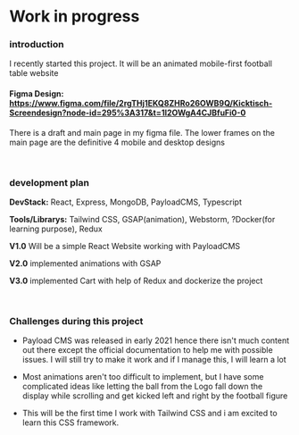 # Work in progress
### introduction
I recently started this project. It will be an animated mobile-first football table website

#### Figma Design: https://www.figma.com/file/2rgTHj1EKQ8ZHRo26OWB9Q/Kicktisch-Screendesign?node-id=295%3A317&t=1I2OWgA4CJBfuFi0-0
There is a draft and main page in my figma file. The lower frames on the main page are the definitive 4 mobile and desktop designs

<br>

### development plan

**DevStack:** React, Express, MongoDB, PayloadCMS, Typescript

**Tools/Librarys:** Tailwind CSS, GSAP(animation), Webstorm, ?Docker(for learning purpose), Redux

**V1.0** Will be a simple React Website working with PayloadCMS

**V2.0** implemented animations with GSAP

**V3.0** implemented Cart with help of Redux and dockerize the project


<br>

### Challenges during this project

- Payload CMS was released in early 2021 hence there isn't much content out there except the official documentation to help me with possible issues.
  I will still try to make it work and if I manage this, I will learn a lot


- Most animations aren't too difficult to implement, but I have some complicated ideas like letting the ball from the Logo fall down the display while scrolling and get kicked left and right by the football figure


- This will be the first time I work with Tailwind CSS and i am excited to learn this CSS framework.
